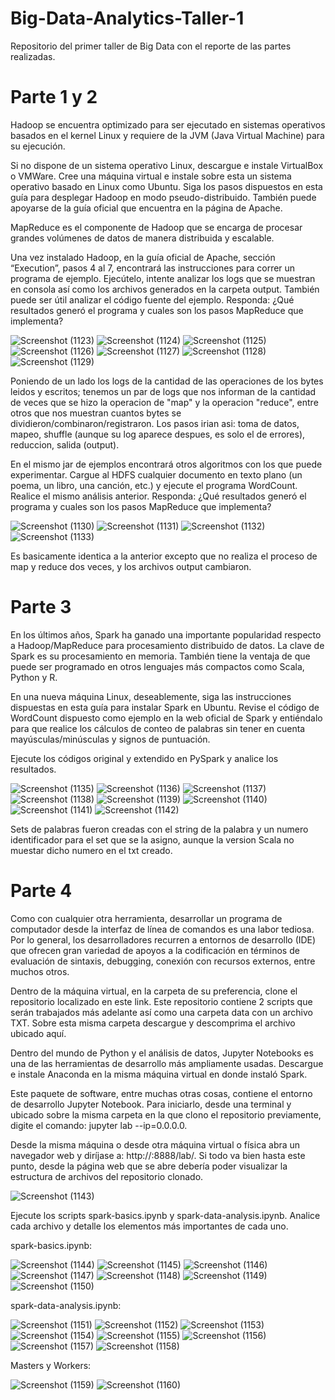 # Big-Data-Analytics-Taller-1
Repositorio del primer taller de Big Data con el reporte de las partes realizadas.

# Parte 1 y 2
Hadoop se encuentra optimizado para ser ejecutado en sistemas operativos basados en el kernel Linux y requiere de la JVM (Java Virtual Machine) para su ejecución.

Si no dispone de un sistema operativo Linux, descargue e instale VirtualBox o VMWare.
Cree una máquina virtual e instale sobre esta un sistema operativo basado en Linux como Ubuntu.
Siga los pasos dispuestos en esta guía para desplegar Hadoop en modo pseudo-distribuido. También puede apoyarse de la guía oficial que encuentra en la página de Apache.

MapReduce es el componente de Hadoop que se encarga de procesar grandes volúmenes de datos de manera distribuida y escalable.

Una vez instalado Hadoop, en la guía oficial de Apache, sección “Execution”, pasos 4 al 7, encontrará las instrucciones para correr un programa de ejemplo. Ejecútelo, intente analizar los logs que se muestran en consola así como los archivos generados en la carpeta output. También puede ser útil analizar el código fuente del ejemplo. Responda:
¿Qué resultados generó el programa y cuales son los pasos MapReduce que implementa?

![Screenshot (1123)](https://user-images.githubusercontent.com/81723932/133597750-893ac331-83fa-4943-bbd7-67848c55a546.png)
![Screenshot (1124)](https://user-images.githubusercontent.com/81723932/133598433-9d5e023d-fd37-4218-9d9d-9f308cc4f6c9.png)
![Screenshot (1125)](https://user-images.githubusercontent.com/81723932/133598484-18429e30-b75c-4708-a638-5818abb297f1.png)
![Screenshot (1126)](https://user-images.githubusercontent.com/81723932/133598586-dfb03514-73e4-4914-b393-88d66b31d1b9.png)
![Screenshot (1127)](https://user-images.githubusercontent.com/81723932/133598679-313ec3f9-3f90-413e-9ffc-107d189cce30.png)
![Screenshot (1128)](https://user-images.githubusercontent.com/81723932/133598761-d9926219-d34d-4c85-9e67-8e024934d47f.png)
![Screenshot (1129)](https://user-images.githubusercontent.com/81723932/133598963-330afedf-7ef3-4ae8-a0d0-8083ca28f7c9.png)

Poniendo de un lado los logs de la cantidad de las operaciones de los bytes leidos y escritos; tenemos un par de logs que nos informan de la cantidad de veces que se hizo la operacion de "map" y la operacion "reduce", entre otros que nos muestran cuantos bytes se dividieron/combinaron/registraron. Los pasos irian asi: toma de datos, mapeo, shuffle (aunque su log aparece despues, es solo el de errores), reduccion, salida (output).

En el mismo jar de ejemplos encontrará otros algoritmos con los que puede experimentar. Cargue al HDFS cualquier documento en texto plano (un poema, un libro, una canción, etc.) y ejecute el programa WordCount. Realice el mismo análisis anterior. Responda:
¿Qué resultados generó el programa y cuales son los pasos MapReduce que implementa?

![Screenshot (1130)](https://user-images.githubusercontent.com/81723932/133599139-6aa0fa75-09c9-480b-9c02-87fcb9c285c3.png)
![Screenshot (1131)](https://user-images.githubusercontent.com/81723932/133599328-7d50e8ec-18d5-400c-bd12-ec909223bbed.png)
![Screenshot (1132)](https://user-images.githubusercontent.com/81723932/133599520-5ab4e374-0dfc-482a-b4b8-80c83d7daf48.png)
![Screenshot (1133)](https://user-images.githubusercontent.com/81723932/133599606-d0b62720-ae4a-46f7-a739-2cd0455b34f7.png)

Es basicamente identica a la anterior excepto que no realiza el proceso de map y reduce dos veces, y los archivos output cambiaron.


# Parte 3
En los últimos años, Spark ha ganado una importante popularidad respecto a Hadoop/MapReduce para procesamiento distribuido de datos. La clave de Spark es su procesamiento en memoria. También tiene la ventaja de que puede ser programado en otros lenguajes más compactos como Scala, Python y R.

En una nueva máquina Linux, deseablemente, siga las instrucciones dispuestas en esta guía para instalar Spark en Ubuntu.
Revise el código de WordCount dispuesto como ejemplo en la web oficial de Spark y entiéndalo para que realice los cálculos de conteo de palabras sin tener en cuenta mayúsculas/minúsculas y signos de puntuación.

Ejecute los códigos original y extendido en PySpark y analice los resultados.

![Screenshot (1135)](https://user-images.githubusercontent.com/81723932/133601334-a22b8bf9-2190-439a-97ef-70c443dfb873.png)
![Screenshot (1136)](https://user-images.githubusercontent.com/81723932/133601730-86901c7a-5720-44fd-9156-75f229550a92.png)
![Screenshot (1137)](https://user-images.githubusercontent.com/81723932/133601785-37ffc514-32d4-4962-a1b7-be1cf8fc7628.png)
![Screenshot (1138)](https://user-images.githubusercontent.com/81723932/133601832-0d97cc34-5603-49f8-8fb5-256ada4ba5fb.png)
![Screenshot (1139)](https://user-images.githubusercontent.com/81723932/133602212-45423a47-69bd-4179-bb96-8c5c300161df.png)
![Screenshot (1140)](https://user-images.githubusercontent.com/81723932/133602256-5ea69d6b-9c80-4e7b-ab43-b1c1ca5446a7.png)
![Screenshot (1141)](https://user-images.githubusercontent.com/81723932/133602309-95935bca-60ba-4ac5-b542-9062a7adb5f8.png)
![Screenshot (1142)](https://user-images.githubusercontent.com/81723932/133602386-fb0c7234-cb34-4bd8-ad2b-b8b962b058d6.png)

Sets de palabras fueron creadas con el string de la palabra y un numero identificador para el set que se la asigno, aunque la version Scala no muestar dicho numero en el txt creado.

# Parte 4
Como con cualquier otra herramienta, desarrollar un programa de computador desde la interfaz de línea de comandos es una labor tediosa. Por lo general, los desarrolladores recurren a entornos de desarrollo (IDE) que ofrecen gran variedad de apoyos a la codificación en términos de evaluación de sintaxis, debugging, conexión con recursos externos, entre muchos otros.

Dentro de la máquina virtual, en la carpeta de su preferencia, clone el repositorio localizado en este link. Este repositorio contiene 2 scripts que serán trabajados más adelante así como una carpeta data con un archivo TXT. Sobre esta misma carpeta descargue y descomprima el archivo ubicado aquí.

Dentro del mundo de Python y el análisis de datos, Jupyter Notebooks es una de las herramientas de desarrollo más ampliamente usadas. Descargue e instale Anaconda en la misma máquina virtual en donde instaló Spark.

Este paquete de software, entre muchas otras cosas, contiene el entorno de desarrollo Jupyter Notebook. Para iniciarlo, desde una terminal y ubicado sobre la misma carpeta en la que clono el repositorio previamente, digite el comando: jupyter lab --ip=0.0.0.0.

Desde la misma máquina o desde otra máquina virtual o física abra un navegador web y diríjase a: http://<puerto>:8888/lab/. Si todo va bien hasta este punto, desde la página web que se abre debería poder visualizar la estructura de archivos del repositorio clonado.

![Screenshot (1143)](https://user-images.githubusercontent.com/81723932/133606127-d4cf65b9-5f45-4729-a74d-05fae60c025e.png)
  
Ejecute los scripts spark-basics.ipynb y spark-data-analysis.ipynb. Analice cada archivo y detalle los elementos más importantes de cada uno.
  
spark-basics.ipynb:
  
![Screenshot (1144)](https://user-images.githubusercontent.com/81723932/133606235-5fdc19bd-166e-4407-9005-28546604f942.png)
![Screenshot (1145)](https://user-images.githubusercontent.com/81723932/133606378-2043d639-c403-4065-9468-15bab3b26ca4.png)
![Screenshot (1146)](https://user-images.githubusercontent.com/81723932/133606445-6572c68e-498c-4694-82de-7cc9183503bd.png)
![Screenshot (1147)](https://user-images.githubusercontent.com/81723932/133606642-c91dabe5-0f8b-49b5-a37d-c3e7a212fc4a.png)
![Screenshot (1148)](https://user-images.githubusercontent.com/81723932/133606739-1e0d635b-a6ed-4e9a-b20e-09fac0c282da.png)
![Screenshot (1149)](https://user-images.githubusercontent.com/81723932/133606792-c8960d9c-39d2-4922-9b2c-ea4b244088b4.png)
![Screenshot (1150)](https://user-images.githubusercontent.com/81723932/133606834-f211435e-42ac-4edf-aafe-119e3bbf59e0.png)
  


spark-data-analysis.ipynb:
  
![Screenshot (1151)](https://user-images.githubusercontent.com/81723932/133607247-cf17e2cd-021a-4ab8-a87f-fbab4400a805.png)
![Screenshot (1152)](https://user-images.githubusercontent.com/81723932/133607340-caf3880a-e379-424d-bcec-72433067bff8.png)
![Screenshot (1153)](https://user-images.githubusercontent.com/81723932/133607392-a44915de-8769-475d-b0b4-1b2744ad6503.png)
![Screenshot (1154)](https://user-images.githubusercontent.com/81723932/133607444-7b485807-af8f-4f12-b179-665540d57e6c.png)
![Screenshot (1155)](https://user-images.githubusercontent.com/81723932/133607594-7f38a558-da2a-4dbd-b50f-8e1f181b4afd.png)
![Screenshot (1156)](https://user-images.githubusercontent.com/81723932/133607683-41a52011-787d-4368-bc04-e9b0b4dc55ac.png)
![Screenshot (1157)](https://user-images.githubusercontent.com/81723932/133607763-2a40e853-5d54-41dc-a8c0-417ea227b7ef.png)
![Screenshot (1158)](https://user-images.githubusercontent.com/81723932/133607829-9748a050-da85-466e-b972-0edcea556f63.png)
  

  
 Masters y Workers:
  
![Screenshot (1159)](https://user-images.githubusercontent.com/81723932/133607890-9edc91f7-1ffd-41fe-a8d8-7c545c864088.png)
![Screenshot (1160)](https://user-images.githubusercontent.com/81723932/133607932-cd4ec067-ed75-4690-9016-5a115de80e52.png)



